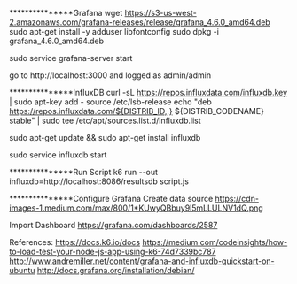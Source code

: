 ***************Grafana
wget https://s3-us-west-2.amazonaws.com/grafana-releases/release/grafana_4.6.0_amd64.deb
sudo apt-get install -y adduser libfontconfig
sudo dpkg -i grafana_4.6.0_amd64.deb

sudo service grafana-server start

go to http://localhost:3000 and logged as admin/admin


***************InfluxDB
curl -sL https://repos.influxdata.com/influxdb.key | sudo apt-key add -
source /etc/lsb-release
echo "deb https://repos.influxdata.com/${DISTRIB_ID,,} ${DISTRIB_CODENAME} stable" | sudo tee /etc/apt/sources.list.d/influxdb.list

sudo apt-get update && sudo apt-get install influxdb

sudo service influxdb start


***************Run Script
k6 run --out influxdb=http://localhost:8086/resultsdb script.js


***************Configure Grafana
Create data source https://cdn-images-1.medium.com/max/800/1*KUwyQBbuy9l5mLLULNV1dQ.png

Import Dashboard https://grafana.com/dashboards/2587


References:
https://docs.k6.io/docs
https://medium.com/codeinsights/how-to-load-test-your-node-js-app-using-k6-74d7339bc787
http://www.andremiller.net/content/grafana-and-influxdb-quickstart-on-ubuntu
http://docs.grafana.org/installation/debian/
